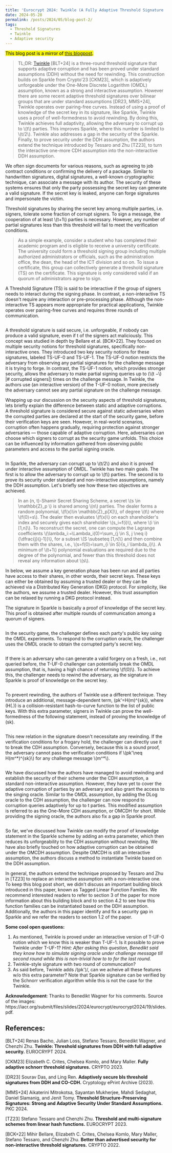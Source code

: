 ```yaml
---
title: 'Eurocrypt 2024: Twinkle (A Fully Adaptive Threshold Signature  from DDH)'
date: 2024-05-28
permalink: /posts/2024/05/blog-post-2/
tags:
  - Threshold Signatures
  - Twinkle
  - Adaptive security
---
```


<!-- wp:paragraph -->
<p><mark style="background-color:#f7f500" class="has-inline-color">This blog post is a mirror of <a href="https://www.esat.kuleuven.be/cosic/blog/twinkle-a-fully-adaptive-threshold-signature-from-ddh/">this blogpost</a>.</mark></p>
<!-- /wp:paragraph -->

<!-- wp:quote -->
<blockquote class="wp-block-quote"><!-- wp:paragraph -->
<p>TL;DR: <a href="https://eprint.iacr.org/2023/1482.pdf">Twinkle</a> [BLT+24] is a three-round threshold signature that supports adaptive corruption and has been proved under standard assumptions (DDH) without the need for rewinding. This construction builds on Sparkle from Crypto’23 [CKM23], which is adaptively unforgeable under the One-More Discrete Logarithm (OMDL) assumption, known as a strong and interactive assumption. However there are some recent adaptive threshold signatures over bilinear groups that are under standard assumptions [DR23, MMS+24], Twinkle operates over pairing-free curves. Instead of using a proof of knowledge of the secret key in its signature, like Sparkle, Twinkle uses a proof of well-formedness to avoid rewinding. By doing this, Twinkle achieves full adaptivity, allowing the adversary to corrupt up to \(t\) parties. This improves Sparkle, where this number is limited to \(t/2\). Twinkle also addresses a gap in the security of the Sparkle. Finally, to prove security under the DDH assumption, the authors extend the technique introduced by Tessaro and Zhu [TZ23], to turn the interactive one-more CDH assumption into the non-interactive DDH assumption.</p>
<!-- /wp:paragraph --></blockquote>
<!-- /wp:quote -->

<!-- wp:paragraph -->
<p>We often sign documents for various reasons, such as agreeing to job contract conditions or confirming the delivery of a package. Similar to handwritten signatures, digital signatures, a well-known cryptographic technique, can associate a message with its author. The security of these systems ensures that only the party possessing the secret key can generate a valid signature. If the secret key is leaked, anyone can forge signatures and impersonate the victim.</p>
<!-- /wp:paragraph -->

<!-- wp:paragraph -->
<p>Threshold signatures by sharing the secret key among multiple parties, i.e. signers, tolerate some fraction of corrupt signers. To sign a message, the cooperation of at least \(t+1\) parties is necessary. However, any number of partial signatures less than this threshold will fail to meet the verification conditions.</p>
<!-- /wp:paragraph -->

<!-- wp:quote -->
<blockquote class="wp-block-quote"><!-- wp:paragraph -->
<p> As a simple example, consider a student who has completed their academic program and is eligible to receive a university certificate. The university could form a threshold signing group including multiple authorized administrators or officials, such as the administration office, the dean, the head of the ICT division and so on. To issue a certificate, this group can collectively generate a threshold signature (TS) on the certificate. This signature is only considered valid if an quorum of administrators agree to sign.
</p>
<!-- /wp:paragraph --></blockquote>
<!-- /wp:quote -->

<!-- wp:paragraph -->
<p>A Threshold Signature (TS) is said to be interactive if the group of signers needs to interact during the signing phase. In contrast, a non-interactive TS doesn't require any interaction or pre-processing phase. Although the non-interactive TS appears more appropriate for practical applications, Twinkle operates over pairing-free curves and requires three rounds of communication.</p>
<!-- /wp:paragraph -->

<!-- wp:image {"id":20968,"sizeSlug":"full","linkDestination":"none"} -->
<figure class="wp-block-image size-full"><img src="https://www.esat.kuleuven.be/cosic/wp-content/uploads/2024/05/1.png" alt="" class="wp-image-20968"/></figure>
<!-- /wp:image -->

<!-- wp:paragraph -->
<p>A threshold signature is said secure, i.e. unforgeable, if nobody can produce a valid signature, even if t of the signers act maliciously. This concept was studied in depth by Bellare et al. [BCK+22]. They focused on multiple security notions for threshold signatures, specifically non-interactive ones. They introduced two key security notions for these signatures, labeled TS-UF-0 and TS-UF-1. The TS-UF-0 notion restricts the adversary from observing any partial signatures for the challenge message it is trying to forge. In contrast, the TS-UF-1 notion, which provides stronger security, allows the adversary to make partial signing queries up to (\(t −\) |# corrupted signers|) times on the challenge message. In Twinkle, the authors use (an interactive version) of the T-UF-0 notion, more precisely the adversary cannot see any partial signature on the challenge message.</p>
<!-- /wp:paragraph -->

<!-- wp:paragraph -->
<p>Wrapping up our discussion on the security aspects of threshold signatures, lets briefly explain the difference between static and adaptive corruptions. A threshold signature is considered secure against static adversaries when the corrupted parties are declared at the start of the security game, before their verification keys are seen. However, in real-world scenarios, corruption often happens gradually, requiring protection against stronger adversaries — those capable of adaptive corruption. Here, adversaries can choose which signers to corrupt as the security game unfolds. This choice can be influenced by information gathered from observing public parameters and access to the partial signing oracle.</p>
<!-- /wp:paragraph -->

<!-- wp:image {"id":20970,"sizeSlug":"full","linkDestination":"none"} -->
<figure class="wp-block-image size-full"><img src="https://www.esat.kuleuven.be/cosic/wp-content/uploads/2024/05/2.png" alt="" class="wp-image-20970"/></figure>
<!-- /wp:image -->

<!-- wp:paragraph -->
<p> In Sparkle, the adversary can corrupt up to \(t/2\) and also it is proved under interactive assumption of OMDL. Twinkle has two main goals. The first is to allow the adversary to corrupt up to \(t\) parties. The second is to prove its security under standard and non-interactive assumptions, namely the DDH assumption. Let's briefly see how these two objectives are achieved.</p>
<!-- /wp:paragraph -->

<!-- wp:quote -->
<blockquote class="wp-block-quote"><!-- wp:paragraph -->
<p> In an (n, t)-Shamir Secret Sharing Scheme, a secret \(s \in \mathbb{Z}_p \) is shared among \(n\) parties. The dealer forms a random polynomial, \(f(x)\in \mathbb{Z}_p[X]\), of degree \(t\) where \(f(0)=s\). The dealer then evaluates \(f(x)\) on each shareholder's index and securely gives each shareholder \(s_i=f(i)\), where \(i \in [1,n]\). To reconstruct the secret, one can compute the Lagrange coefficients \(\lambda_i:=\Lambda_i(0)=\sum_{j \in S, j \neq i}{\dfrac{j}{j-1}}\), for a subset \(S \subseteq [1,n]\) and then combine them with the shares, i.e., \(s=f(0)=\sum_{i \in S}{s_i \lambda_i}\). A minimum of \(t+1\) polynomial evaluations are required due to the degree of the polynomial, and fewer than this threshold does not reveal any information about \(s\).</p>
<!-- /wp:paragraph --></blockquote>
<!-- /wp:quote -->

<!-- wp:paragraph -->
<p>In below, we assume a key generation phase has been run and all parties have access to their shares, in other words, their secret keys. These keys can either be obtained by assuming a trusted dealer or they can be achieved via a Distributed Key Generation (DKG) protocol. For simplicity, like the authors, we assume a trusted dealer. However, this trust assumption can be relaxed by running a DKG protocol instead.</p>
<!-- /wp:paragraph -->

<!-- wp:paragraph -->
<p>The signature in Sparkle is basically a proof of knowledge of the secret key. This proof is obtained after multiple rounds of communication among a quorum of signers.</p>
<!-- /wp:paragraph -->

<!-- wp:image {"id":20971,"sizeSlug":"full","linkDestination":"none"} -->
<figure class="wp-block-image size-full"><img src="https://www.esat.kuleuven.be/cosic/wp-content/uploads/2024/05/3.png" alt="" class="wp-image-20971"/></figure>
<!-- /wp:image -->

<!-- wp:paragraph -->
<p>In the security game, the challenger defines each party's public key using the OMDL experiments. To respond to the corruption oracle, the challenger uses the OMDL oracle to obtain the corrupted party's secret key.</p>
<!-- /wp:paragraph -->

<!-- wp:image {"id":20972,"sizeSlug":"full","linkDestination":"none"} -->
<figure class="wp-block-image size-full"><img src="https://www.esat.kuleuven.be/cosic/wp-content/uploads/2024/05/4.png" alt="" class="wp-image-20972"/></figure>
<!-- /wp:image -->

<!-- wp:paragraph -->
<p>If there is an adversary who can generate a valid forgery on a fresh, i.e., not queried before, the T-UF-0 challenger can potentially break the OMDL assumption, that is, having a high chance of returning \(f(0)\). To achieve this, the challenger needs to rewind the adversary, as the signature in Sparkle is proof of knowledge on the secret key.</p>
<!-- /wp:paragraph -->

<!-- wp:image {"id":20973,"sizeSlug":"full","linkDestination":"none"} -->
<figure class="wp-block-image size-full"><img src="https://www.esat.kuleuven.be/cosic/wp-content/uploads/2024/05/5.png" alt="" class="wp-image-20973"/></figure>
<!-- /wp:image -->

<!-- wp:paragraph -->
To prevent rewinding, the authors of Twinkle use a different technique. They introduce an additional, message-dependent term, \(pk'=H(m)^{sk}\), where \(H(.)\) is a collision-resistant hash-to-curve function to the list of public keys. With this extra parameter, signers in Twinkle can prove the well-formedness of the following statement, instead of proving the knowledge of \(sk\).</p>
<!-- /wp:paragraph -->

<!-- wp:image {"id":20974,"sizeSlug":"full","linkDestination":"none"} -->
<figure class="wp-block-image size-full"><img src="https://www.esat.kuleuven.be/cosic/wp-content/uploads/2024/05/6.png" alt="" class="wp-image-20974"/></figure>
<!-- /wp:image -->

<!-- wp:paragraph -->
<p>This new relation in the signature doesn't necessitate any rewinding. If the verification conditions for a frogary hold, the challenger can directly use it to break the CDH assumption. Conversely, because this is a sound proof, the adversary cannot pass the verification conditions if \(pk'\neq H(m^*)^{sk}\) for any challenge message \(m^*\).</p>
<!-- /wp:paragraph -->

<!-- wp:image {"id":20975,"sizeSlug":"full","linkDestination":"none"} -->
<figure class="wp-block-image size-full"><img src="https://www.esat.kuleuven.be/cosic/wp-content/uploads/2024/05/7.png" alt="" class="wp-image-20975"/></figure>
<!-- /wp:image -->

<!-- wp:paragraph -->
We have discussed how the authors have managed to avoid rewinding and establish the security of their scheme under the CDH assumption, a standard non-interactive assumption. However, they have yet to cover the adaptive corruption of parties by an adversary and also grant the access to the singing oracle. Similar to the OMDL assumption, by adding the DLog oracle to the CDH assumption, the challenger can now respond to corruption queries adaptively for up to t parties. This modified assumption is referred to as the One-More CDH assumption, or OMCDH for short. While providing the signing oracle, the authors also fix a gap in Sparkle proof.</p>
<!-- /wp:paragraph -->

<!-- wp:image {"id":20976,"sizeSlug":"full","linkDestination":"none"} -->
<figure class="wp-block-image size-full"><img src="https://www.esat.kuleuven.be/cosic/wp-content/uploads/2024/05/8.png" alt="" class="wp-image-20976"/></figure>
<!-- /wp:image -->

<!-- wp:paragraph -->
<p> So far, we've discussed how Twinkle can modify the proof of knowledge statement in the Sparkle scheme by adding an extra parameter, which then reduces its unforgeability to the CDH assumption without rewinding. We have also briefly touched on how adaptive corruption can be obtained under the OMCDH assumption. Despite OMCDH is still an interactive assumption, the authors discuss a method to instantiate Twinkle based on the DDH assumption.</p>
<!-- /wp:paragraph -->

<!-- wp:paragraph -->
<p>In general, the authors extend the technique proposed by Tessaro and Zhu in [TZ23] to replace an interactive assumption with a non-interactive one. To keep this blog post short, we didn't discuss an important building block introduced in this paper, known as Tagged Linear Function Families. We recommend interested readers to refer to section 3 of the paper for more information about this building block and to section 4.2 to see how this function families can be instantiated based on the DDH assumption. Additionally, the authors in this paper identify and fix a security gap in Sparkle and we refer the readers to section 1.2 of the paper.</p>
<!-- /wp:paragraph -->

<!-- wp:paragraph -->
<p><strong>Some cool open questions: </strong></p>
<!-- /wp:paragraph -->

<!-- wp:list {"ordered":true} -->
<ol><!-- wp:list-item -->
<li>As mentioned, Twinkle is proved under an interactive version of T-UF-0 notion which we know this is weaker than T-UF-1. Is it possible to prove Twinkle under T-UF-1? <em>Hint: After asking this question, Benedikt said they know how to simulate signing oracle under challenge message till second round while this is non-trivial how to to for the last round.</em></li>
<!-- /wp:list-item -->

<!-- wp:list-item -->
<li>Twinkle-style signature with two round of communcation?</li>
<!-- /wp:list-item -->

<!-- wp:list-item -->
<li>As said before, Twinkle adds /(pk')/, can we acheive all these features w/o this extra parameter? Note that Sparkle signature can be verified by the Schnorr verification algorithm while this is not the case for the Twinkle.</li>
<!-- /wp:list-item --></ol>
<!-- /wp:list -->

<!-- wp:paragraph -->
<p><strong>Acknowledgement</strong>: Thanks to Benedikt Wagner for his comments. Source of the images: https://iacr.org/submit/files/slides/2024/eurocrypt/eurocrypt2024/19/slides.pdf.</p>
<!-- /wp:paragraph -->

<!-- wp:heading -->
<h2 class="wp-block-heading">References:</h2>
<!-- /wp:heading -->

<!-- wp:paragraph -->
<p>[BLT+24] Renas Bacho, Julian Loss, Stefano Tessaro, Benedikt Wagner, and Chenzhi Zhu. <strong>Twinkle: Threshold signatures from DDH with full adaptive security.</strong> EUROCRYPT 2024.</p>
<!-- /wp:paragraph -->

<!-- wp:paragraph -->
<p>[CKM23] Elizabeth C. Crites, Chelsea Komlo, and Mary Maller. <strong>Fully adaptive schnorr threshold signatures.</strong> CRYPTO 2023.</p>
<!-- /wp:paragraph -->

<!-- wp:paragraph -->
<p>[DR23] Sourav Das, and Ling Ren. <strong>Adaptively secure bls threshold signatures from DDH and CO-CDH.</strong> Cryptology ePrint Archive (2023).</p>
<!-- /wp:paragraph -->

<!-- wp:paragraph -->
<p>[MMS+24] Aikaterini Mitrokotsa, Sayantan Mukherjee, Mahdi Sedaghat, Daniel Slamanig, and Jenit Tomy. <strong>Threshold Structure-Preserving Signatures: Strong and Adaptive Security Under Standard Assumptions.</strong> PKC 2024.</p>
<!-- /wp:paragraph -->

<!-- wp:paragraph -->
<p>[TZ23] Stefano Tessaro and Chenzhi Zhu. <strong>Threshold and multi-signature schemes from linear hash functions.</strong> EUROCRYPT 2023.</p>
<!-- /wp:paragraph -->

<!-- wp:paragraph -->
<p>[BCK+22] Mihir Bellare, Elizabeth C. Crites, Chelsea Komlo, Mary Maller, Stefano Tessaro, and Chenzhi Zhu. <strong>Better than advertised security for non-interactive threshold signatures.</strong> CRYPTO 2022.</p>
<!-- /wp:paragraph -->